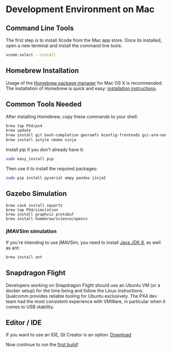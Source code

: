 # Development Environment on Mac

## Command Line Tools

The first step is to install Xcode from the Mac app store. Once its installed, open a new terminal and install the command line tools:

```sh
xcode-select --install
```

## Homebrew Installation

Usage of the [Homebrew package manager](http://mxcl.github.com/homebrew/) for Mac OS X is recommended. The installation of Homebrew is quick and easy: [installation instructions](http://mxcl.github.com/homebrew/).

## Common Tools Needed

After installing Homebrew, copy these commands to your shell:

```sh
brew tap PX4/px4
brew update
brew install git bash-completion genromfs kconfig-frontends gcc-arm-none-eabi
brew install astyle cmake ninja
```

Install pip if you don't already have it:

```sh
sudo easy_install pip
```

Then use it to install the required packages:

```sh
sudo pip install pyserial empy pandas jinja2
```

## Gazebo Simulation

```
brew cask install xquartz
brew tap PX4/simulation
brew install graphviz protobuf
brew install homebrew/science/opencv
```


### jMAVSim simulation

If you're intending to use jMAVSim, you need to install [Java JDK 8](http://www.oracle.com/technetwork/java/javase/downloads/jdk8-downloads-2133151.html), as well as
ant:

```sh
brew install ant
```

## Snapdragon Flight

Developers working on Snapdragon Flight should use an Ubuntu VM (or a docker setup) for the time being and follow the Linux instructions. Qualcomm provides reliable tooling for Ubuntu exclusively. The PX4 dev team had the most consistent experience with VMWare, in particular when it comes to USB stability.

## Editor / IDE

If you want to use an IDE, Qt Creator is an option: [Download](http://www.qt.io/download-open-source/#section-6)

Now continue to run the [first build](../setup/building_px4.md)!
